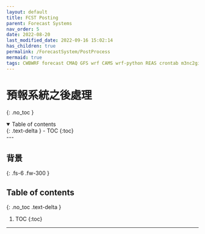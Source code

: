 ```yaml
---
layout: default
title: FCST Posting
parent: Forecast Systems
nav_order: 5
date: 2022-08-20
last_modified_date: 2022-09-16 15:02:14
has_children: true
permalink: /ForecastSystem/PostProcess
mermaid: true
tags: CWBWRF forecast CMAQ GFS wrf CAMS wrf-python REAS crontab m3nc2gif
---
```


# 預報系統之後處理
{: .no_toc }

<details open markdown="block">
  <summary>
    Table of contents
  </summary>
  {: .text-delta }
- TOC
{:toc}
</details>
--- 

## 背景


{: .fs-6 .fw-300 }

## Table of contents
{: .no_toc .text-delta }

1. TOC
{:toc}

---
